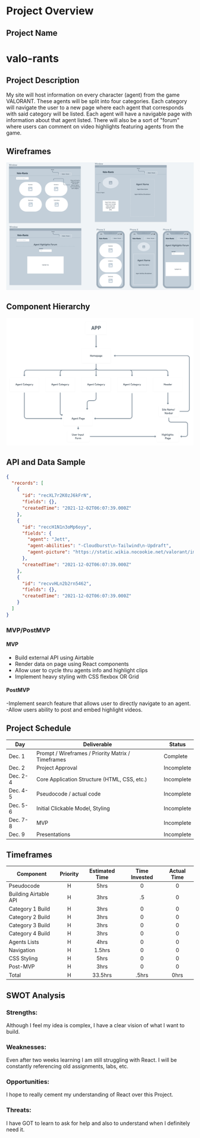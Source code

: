 # Project Overview

## Project Name

# valo-rants

## Project Description

My site will host information on every character (agent) from the game VALORANT. These agents will be split into four categories. Each category will navigate the user to a new page where each agent that corresponds with said category will be listed. Each agent will have a navigable page with information about that agent listed. There will also be a sort of "forum" where users can comment on video highlights featuring agents from the game.

## Wireframes

![wireframe](./assets/project-2-wireframe.png)

## Component Hierarchy

![component-hierarchy](./assets/Project-2-comp-hier.png)

## API and Data Sample

```json
{
  "records": [
    {
      "id": "recXL7r2K0zJ6kFrN",
      "fields": {},
      "createdTime": "2021-12-02T06:07:39.000Z"
    },
    {
      "id": "reccH1N1n3oMp6oyy",
      "fields": {
        "agent": "Jett",
        "agent-abilities": "-Cloudburst\n-Tailwind\n-Updraft",
        "agent-picture": "https://static.wikia.nocookie.net/valorant/images/7/79/Jett_artwork.png/revision/latest?cb=20200602020209"
      },
      "createdTime": "2021-12-02T06:07:39.000Z"
    },
    {
      "id": "recvvHLn2b2rn5462",
      "fields": {},
      "createdTime": "2021-12-02T06:07:39.000Z"
    }
  ]
}
```

### MVP/PostMVP

#### MVP

- Build external API using Airtable
- Render data on page using React components
- Allow user to cycle thru agents info and highlight clips
- Implement heavy styling with CSS flexbox OR Grid

#### PostMVP

-Implement search feature that allows user to directly navigate to an agent.
-Allow users ability to post and embed highlight videos.

## Project Schedule

| Day      | Deliverable                                        | Status     |
| -------- | -------------------------------------------------- | ---------- |
| Dec. 1   | Prompt / Wireframes / Priority Matrix / Timeframes | Complete   |
| Dec. 2   | Project Approval                                   | Incomplete |
| Dec. 2-4 | Core Application Structure (HTML, CSS, etc.)       | Incomplete |
| Dec. 4-5 | Pseudocode / actual code                           | Incomplete |
| Dec. 5-6 | Initial Clickable Model, Styling                   | Incomplete |
| Dec. 7-8 | MVP                                                | Incomplete |
| Dec. 9   | Presentations                                      | Incomplete |

## Timeframes

| Component             | Priority | Estimated Time | Time Invested | Actual Time |
| --------------------- | :------: | :------------: | :-----------: | :---------: |
| Pseudocode            |    H     |      5hrs      |       0       |      0      |
| Building Airtable API |    H     |      3hrs      |      .5       |      0      |
| Category 1 Build      |    H     |      3hrs      |       0       |      0      |
| Category 2 Build      |    H     |      3hrs      |       0       |      0      |
| Category 3 Build      |    H     |      3hrs      |       0       |      0      |
| Category 4 Build      |    H     |      3hrs      |       0       |      0      |
| Agents Lists          |    H     |      4hrs      |       0       |      0      |
| Navigation            |    H     |     1.5hrs     |       0       |      0      |
| CSS Styling           |    H     |      5hrs      |       0       |      0      |
| Post-MVP              |    H     |      3hrs      |       0       |      0      |
| Total                 |    H     |    33.5hrs     |     .5hrs     |    0hrs     |

## SWOT Analysis

### Strengths:

Although I feel my idea is complex, I have a clear vision of what I want to build.

### Weaknesses:

Even after two weeks learning I am still struggling with React. I will be constantly referencing old assignments, labs, etc.

### Opportunities:

I hope to really cement my understanding of React over this Project.

### Threats:

I have GOT to learn to ask for help and also to understand when I definitely need it.
